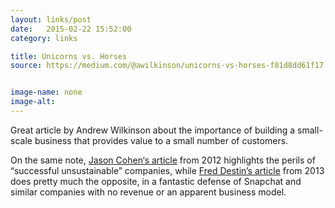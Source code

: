 ```yaml
---
layout: links/post
date:   2015-02-22 15:52:00
category: links

title: Unicorns vs. Horses  
source: https://medium.com/@awilkinson/unicorns-vs-horses-f81d8dd61f17


image-name: none 
image-alt:
---
```


Great article by Andrew Wilkinson about the importance of building a small-scale business that provides value to a small number of customers.

On the same note, [Jason Cohen‘s article](http://blog.asmartbear.com/unsustainable-companies.html) from 2012 highlights the perils of “successful unsustainable” companies, while [Fred Destin’s article](http://freddestin.com/2013/11/snapchat-revenues-debate.html) from 2013 does pretty much the opposite, in a fantastic defense of Snapchat and similar companies with no revenue or an apparent business model.